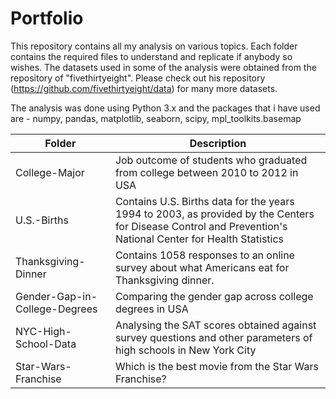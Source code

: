 # Portfolio
This repository contains all my analysis on various topics. Each folder contains the required files to understand and replicate if anybody so wishes. The datasets used in some of the analysis were obtained from the repository of "fivethirtyeight". Please check out his repository (https://github.com/fivethirtyeight/data) for many more datasets.

The analysis was done using Python 3.x and the packages that i have used are - numpy, pandas, matplotlib, seaborn, scipy, mpl_toolkits.basemap

Folder | Description
----|---------
College-Major | Job outcome of students who graduated from college between 2010 to 2012 in USA
U.S.-Births |  Contains U.S. Births data for the years 1994 to 2003, as provided by the Centers for Disease Control and Prevention's National Center for Health Statistics
Thanksgiving-Dinner | Contains 1058 responses to an online survey about what Americans eat for Thanksgiving dinner.
Gender-Gap-in-College-Degrees | Comparing the gender gap across college degrees in USA
NYC-High-School-Data | Analysing the SAT scores obtained against survey questions and other parameters of high schools in New York City
Star-Wars-Franchise | Which is the best movie from the Star Wars Franchise?
